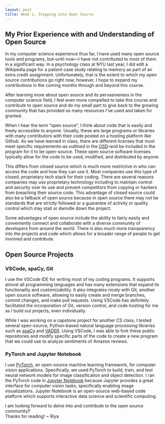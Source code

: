 ```yaml
---
layout: post
title: Week 1, Stepping into Open Source
---
```


## My Prior Experience with and Understanding of Open Source
In my computer science experience thus far, I have used many open source tools and programs, but–until now—I have not contributed to most of them in a significant way. In a psychology class at NYU last year, I did edit a Wikipedia page for a patient case study relating to memory as part of an extra credit assignment. Unfortunately, that is the extent to which my open source contributions go right now; however, I hope to expand my contributions in the coming months through and beyond this course. 

After learning more about open source and its pervasiveness in the computer science field, I feel even more compelled to take this course and contribute to open source and do my small part to give back to the growing community that has provided so many resources I've used and taken for granted. 

When I hear the term “open source”, I think about code that is easily and freely accessible to anyone. Usually, these are large programs or libraries with many contributors with their code posted on a hosting platform like Github. As we have learned in class, there are different licenses that must meet specific requirements–as outlined in the [OSD](opensource.org/osd)–and be included in the program for it to be open-source. These open source software licenses typically allow for the code to be used, modified, and distributed by anyone. 

This differs from closed source which is much more restrictive in who can access the code and how they can use it. Most companies use this type of closed, proprietary tech stack for their coding. There are several reasons companies may use proprietary technology including to maintain control and security over its use and prevent competitors from copying or hackers from breaching their source code. This advantage of closed source could also be a fallback of open source because in open source there may not be standards that are strictly followed or a guarantee of activity or quality control which may stall or dwindle down the project. 

Some advantages of open source include the ability to fairly easily and conveniently connect and collaborate with a diverse community of developers from around the world. There is also much more transparency into the projects and code which allows for a broader range of people to get involved and contribute. 

## Open Source Projects 
### VSCode, spaCy, Git 
I use the VSCode IDE for writing most of my coding programs. It supports almost all programming languages and has many extensions that expand its functionality and customizability. It also integrates nicely with Git, another open source software, allowing to easily create and merge branches, commit changes, and make pull requests. Using VSCode has definitely facilitated the incorporation of Git, version control, and code hosting for me as I build out projects, even individually.

While I was working on a capstone project for another CS class, I tested several open-source, Python-based natural language processing libraries such as [spaCy](https://github.com/explosion/spaCy) and [VADER](https://www.nltk.org/_modules/nltk/sentiment/vader.html). Using VSCode, I was able to fork these public repositories and modify specific parts of the code to create a new program that we could use to analyze sentiments of Amazon reviews. 

### PyTorch and Jupyter Notebook 
I use [PyTorch](https://github.com/pytorch), an open-source machine learning framework, for computer vision applications. Specifically, we used PyTorch to build, train, and test neural network models for image classification and object detection. I ran the PyTorch code in [Jupyter Notebook](https://jupyter.org/about) because Jupyter provides a great interface for computer vision tasks, specifically enabling image visualizations. Jupyter Notebook is an open-source web-based code platform which supports interactive data science and scientific computing. 

I am looking forward to delve into and contribute to the open source community!!  
Thanks for reading! 
~ Riya 


